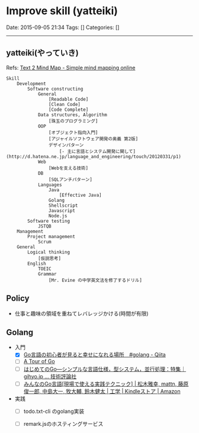 # Improve skill (yatteiki)

Date: 2015-09-05 21:34
Tags: []
Categories: []

---

## yatteiki(やっていき)

Refs: [Text 2 Mind Map - Simple mind mapping online](http://text2mindmap.com/v4P8mD3)

```
Skill
    Development
        Software constructing
            General
                [Readable Code]
                [Clean Code]
                [Code Complete]
            Data structures, Algorithm
                [珠玉のプログラミング]
            OOP
                [オブジェクト指向入門]
                [アジャイルソフトウェア開発の奥義 第2版]
                デザインパターン
                    [- 主に言語とシステム開発に関して](http://d.hatena.ne.jp/language_and_engineering/touch/20120331/p1)
            Web
                [Webを支える技術]
            DB
                [SQLアンチパターン]
            Languages
                Java
                    [Effective Java]
                Golang
                Shellscript
                Javascript
                Node.js
        Software testing
            JSTQB
    Management
        Project management
            Scrum
    General
        Logical thinking
            [仮説思考]
        English
            TOEIC
            Grammar
                [Mr. Evine の中学英文法を修了するドリル]
```

## Policy

- 仕事と趣味の領域を重ねてレバレッジかける(時間が有限)

## Golang

- 入門
    - [x] [Go言語の初心者が見ると幸せになれる場所　#golang - Qiita](http://qiita.com/tenntenn/items/0e33a4959250d1a55045)
    - [ ] [A Tour of Go](https://go-tour-jp.appspot.com/)
    - [ ] [はじめてのGo―シンプルな言語仕様，型システム，並行処理：特集｜gihyo.jp … 技術評論社](http://gihyo.jp/dev/feature/01/go_4beginners)
    - [ ] [みんなのGo言語[現場で使える実践テクニック] | 松木雅幸, mattn, 藤原俊一郎, 中島大一, 牧大輔, 鈴木健太 | 工学 | Kindleストア | Amazon](https://www.amazon.co.jp/dp/B01LMS7B1O/ref=dp-kindle-redirect?_encoding=UTF8&btkr=1)
- 実践
    - [ ] todo.txt-cli のgolang実装
    - [ ] remark.jsのホスティングサービス



